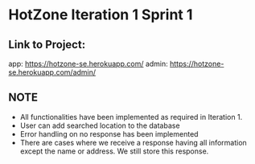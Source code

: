 # HotZone Iteration 1 Sprint 1

## Link to Project: 
app:    https://hotzone-se.herokuapp.com/
admin:  https://hotzone-se.herokuapp.com/admin/

## NOTE
- All functionalities have been implemented as required in Iteration 1.
- User can add searched location to the database
- Error handling on no response has been implemented
- There are cases where we receive a response having all information except the name or address. We still store this response.